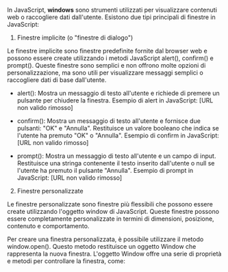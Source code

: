 <!-- @format -->

In JavaScript, **windows** sono strumenti utilizzati per visualizzare contenuti web o raccogliere dati dall'utente. Esistono due tipi principali di finestre in JavaScript:

1. Finestre implicite (o "finestre di dialogo")

Le finestre implicite sono finestre predefinite fornite dal browser web e possono essere create utilizzando i metodi JavaScript alert(), confirm() e prompt(). Queste finestre sono semplici e non offrono molte opzioni di personalizzazione, ma sono utili per visualizzare messaggi semplici o raccogliere dati di base dall'utente.

- alert(): Mostra un messaggio di testo all'utente e richiede di premere un pulsante per chiudere la finestra. Esempio di alert in JavaScript: [URL non valido rimosso]

- confirm(): Mostra un messaggio di testo all'utente e fornisce due pulsanti: "OK" e "Annulla". Restituisce un valore booleano che indica se l'utente ha premuto "OK" o "Annulla". Esempio di confirm in JavaScript: [URL non valido rimosso]

- prompt(): Mostra un messaggio di testo all'utente e un campo di input. Restituisce una stringa contenente il testo inserito dall'utente o null se l'utente ha premuto il pulsante "Annulla". Esempio di prompt in JavaScript: [URL non valido rimosso]

2. Finestre personalizzate

Le finestre personalizzate sono finestre più flessibili che possono essere create utilizzando l'oggetto window di JavaScript. Queste finestre possono essere completamente personalizzate in termini di dimensioni, posizione, contenuto e comportamento.

Per creare una finestra personalizzata, è possibile utilizzare il metodo window.open(). Questo metodo restituisce un oggetto Window che rappresenta la nuova finestra. L'oggetto Window offre una serie di proprietà e metodi per controllare la finestra, come:
